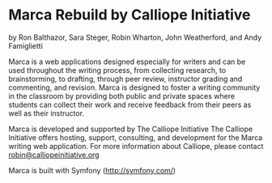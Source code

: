 Marca Rebuild by Calliope Initiative 
========================
by Ron Balthazor, Sara Steger, Robin Wharton, John Weatherford, and Andy Famiglietti 

Marca is a web applications designed especially for writers and can be used throughout the writing process, 
from collecting research, to brainstorming, to drafting, through peer review, instructor grading and commenting, 
and revision. Marca is designed to foster a writing community in the classroom by providing both public and private
spaces where students can collect their work and receive feedback from their peers as well as their instructor.

Marca is developed and supported by The Calliope Initiative
The Calliope Initiative offers hosting, support, consulting, and development for the Marca writing web application. 
For more information about Calliope, please contact robin@calliopeinitiative.org


Marca is built with Symfony (http://symfony.com/)



